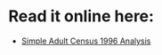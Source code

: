 # Read it online here:

* [Simple Adult Census 1996 Analysis](http://nbviewer.ipython.org/github/jotterbach/Data-Exploration-and-Numerical-Experimentation/blob/master/Data-Analytics/Adult%20census%20data.ipynb)
